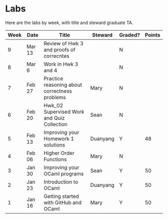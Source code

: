 # Labs

Here are the labs by week, with title and steward graduate TA.

|Week|Date  |Title                                         |Steward | Graded? | Points |
|----|------|----------------------------------------------|--------|---------|--------|
| 9  |Mar 13| Review of Hwk 3 and proofs of correcntes     |        |    N    |        |
| 8  |Mar  6| Work in Hwk 3 and 4                          |        |    N    |        |
| 7  |Feb 27| Practice reasoning about correctness problems|Mary    |    N    |        |
| 6  |Feb 20| Hwk_02 Supervised Work and Quiz Collection   |Sean    |    N    |        |
| 5  |Feb 13| Improving your Homework 1 solutions          |Duanyang|    Y    |  48    |
| 4  |Feb 06| Higher Order Functions                       |Mary    |    N    |        |
| 3  |Jan 30| Improving your OCaml programs                |Sean    |    Y    |  50    |
| 2  |Jan 23| Introduction to OCaml                        |Duanyang|    Y    |  50    |
| 1  |Jan 16| Getting started with GitHub and OCaml        |Mary    |    Y    |  50    |
